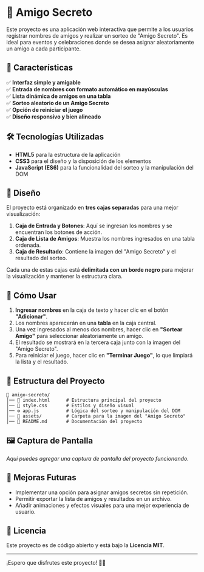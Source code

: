 # 🎉 Amigo Secreto

Este proyecto es una aplicación web interactiva que permite a los usuarios registrar nombres de amigos y realizar un sorteo de "Amigo Secreto". Es ideal para eventos y celebraciones donde se desea asignar aleatoriamente un amigo a cada participante.

## 📜 Características

✅ **Interfaz simple y amigable**  
✅ **Entrada de nombres con formato automático en mayúsculas**  
✅ **Lista dinámica de amigos en una tabla**  
✅ **Sorteo aleatorio de un Amigo Secreto**  
✅ **Opción de reiniciar el juego**  
✅ **Diseño responsivo y bien alineado**  

## 🛠️ Tecnologías Utilizadas

- **HTML5** para la estructura de la aplicación  
- **CSS3** para el diseño y la disposición de los elementos  
- **JavaScript (ES6)** para la funcionalidad del sorteo y la manipulación del DOM  

## 🎨 Diseño

El proyecto está organizado en **tres cajas separadas** para una mejor visualización:  
1. **Caja de Entrada y Botones**: Aquí se ingresan los nombres y se encuentran los botones de acción.  
2. **Caja de Lista de Amigos**: Muestra los nombres ingresados en una tabla ordenada.  
3. **Caja de Resultado**: Contiene la imagen del "Amigo Secreto" y el resultado del sorteo.  

Cada una de estas cajas está **delimitada con un borde negro** para mejorar la visualización y mantener la estructura clara.

## 🚀 Cómo Usar

1. **Ingresar nombres** en la caja de texto y hacer clic en el botón **"Adicionar"**.  
2. Los nombres aparecerán en una **tabla** en la caja central.  
3. Una vez ingresados al menos dos nombres, hacer clic en **"Sortear Amigo"** para seleccionar aleatoriamente un amigo.  
4. El resultado se mostrará en la tercera caja junto con la imagen del "Amigo Secreto".  
5. Para reiniciar el juego, hacer clic en **"Terminar Juego"**, lo que limpiará la lista y el resultado.  

## 📂 Estructura del Proyecto

```
📁 amigo-secreto/
│── 📜 index.html      # Estructura principal del proyecto
│── 🎨 style.css       # Estilos y diseño visual
│── ⚙️ app.js          # Lógica del sorteo y manipulación del DOM
│── 📂 assets/         # Carpeta para la imagen del "Amigo Secreto"
│── 📝 README.md       # Documentación del proyecto
```

## 🖼️ Captura de Pantalla

_Aquí puedes agregar una captura de pantalla del proyecto funcionando._

## 📌 Mejoras Futuras

- Implementar una opción para asignar amigos secretos sin repetición.  
- Permitir exportar la lista de amigos y resultados en un archivo.  
- Añadir animaciones y efectos visuales para una mejor experiencia de usuario.  

## 📜 Licencia

Este proyecto es de código abierto y está bajo la **Licencia MIT**.

---

¡Espero que disfrutes este proyecto! 🎁✨

